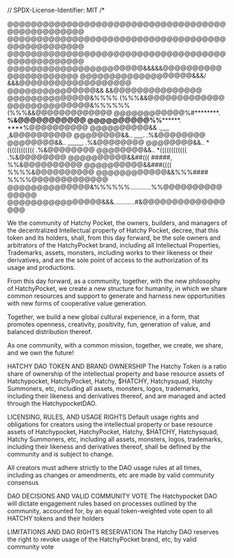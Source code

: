// SPDX-License-Identifier: MIT
/*

@@@@@@@@@@@@@@@@@@@@@@@@@@@@@@@@@@@@@@@@@@@@@@@@@@
@@@@@@@@@@@@@@@@@@@@@@@@@@@@@@@@@@@@@@@@@@@@@@@@@@
@@@@@@@@@@@@@@@@@@@@@@@@@@@@@@@@@@@@@@@@@@@@@@@@@@
@@@@@@@@@@@@@@@@@@@@@@@&&&&&@@@@@@@@@@@@@@@@@@@@@@
@@@@@@@@@@@@@@@@@@@&&&/     &&&@@@@@@@@@@@@@@@@@@@
@@@@@@@@@@@@@@@&&                &&@@@@@@@@@@@@@@@
@@@@@@@@@@@@@@&%%%%            (%%%&&@@@@@@@@@@@@@
@@@@@@@@@@@@@@&%%%%%%          (%%%&&@@@@@@@@@@@@@
@@@@@@@@@@@@%#********.          ****%&@@@@@@@@@@@
@@@@@@@@@@%%**********.            ****%@@@@@@@@@@
@@@@@@@@@@&& .,,,,,                   ,&@@@@@@@@@@
@@@@@@@@&&..              ,,,,,.       .%&@@@@@@@@
@@@@@@@@&&..            ,,,,,,,,,      .%&@@@@@@@@
@@@@@@@@&&..          *((((((((((((    .%&@@@@@@@@
@@@@@@@@&&..          *((((((((((((    .%&@@@@@@@@
@@@@@@@@@@&&##(((         #####,     %%&@@@@@@@@@@
@@@@@@@@@@&&###((((                %%%%&@@@@@@@@@@
@@@@@@@@@@@@&&%%%####            %%%%@@@@@@@@@@@@@
@@@@@@@@@@@@@@&%%%%%%............%%@@@@@@@@@@@@@@@
@@@@@@@@@@@@@@@@&&&............#&@@@@@@@@@@@@@@@@@

We the community of Hatchy Pocket, the owners, builders, and managers of the decentralized Intellectual property of Hatchy Pocket, decree, that this token and its holders, shall, from this day forward, be the sole owners and arbitrators of the HatchyPocket brand, including all Intellectual Properties, Trademarks, assets, monsters, including works to their likeness or their derivatives, and are the sole point of access to the authorization of its usage and productions.

From this day forward, as a community, together, with the new philosophy of HatchyPocket, we create a new structure for humanity, in which we share common resources and support to generate and harness new opportunities with new forms of cooperative value generation.

Together, we build a new global cultural experience, in a form, that promotes openness, creativity, positivity, fun, generation of value, and balanced distribution thereof. 

As one community, with a common mission, together, we create, we share, and we own the future! 

HATCHY DAO TOKEN AND BRAND OWNERSHIP
The Hatchy Token is a ratio share of ownership of the intellectual property and base resource assets of Hatchypocket, HatchyPocket, Hatchy, $HATCHY, Hatchysquad, Hatchy Summoners, etc, including all assets, monsters, logos, trademarks, including their likeness and derivatives thereof, and are managed and acted through the HatchypocketDAO.

LICENSING, RULES, AND USAGE RIGHTS
Default usage rights and obligations for creators using the intellectual property or base resource assets of Hatchypocket, HatchyPocket, Hatchy, $HATCHY, Hatchysquad, Hatchy Summoners, etc, including all assets, monsters, logos, trademarks, including their likeness and derivatives thereof, shall be defined by the community and is subject to change.

All creators must adhere strictly to the DAO usage rules at all times, including as changes or amendments, etc are made by valid community consensus

DAO DECISIONS AND VALID COMMUNITY VOTE
The Hatchypocket DAO will dictate engagement rules based on processes outlined by the community, accounted for, by an equal token-weighted vote open to all HATCHY tokens and their holders

LIMITATIONS AND DAO RIGHTS RESERVATION
The Hatchy DAO reserves the right to revoke usage of the HatchyPocket brand, etc, by valid community vote


